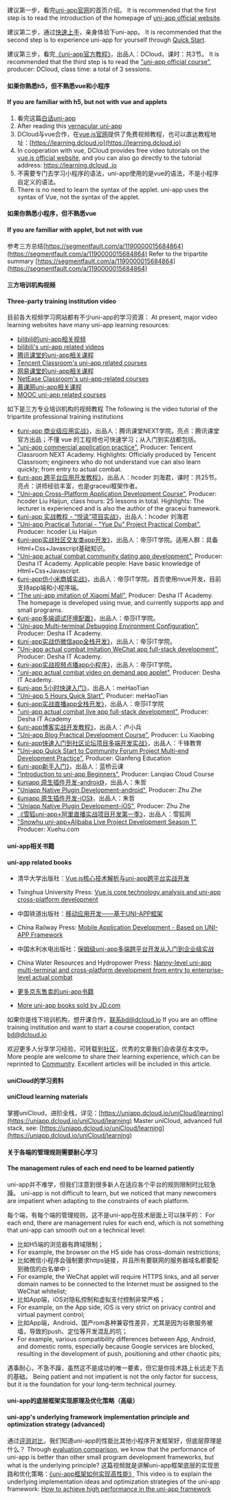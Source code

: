 建议第一步，看完[uni-app官网](https://uniapp.dcloud.io)的首页介绍。
It is recommended that the first step is to read the introduction of the homepage of [uni-app official website](https://uniapp.dcloud.io).

建议第二步，通过[快速上手](https://uniapp.dcloud.io/quickstart-hx)，亲身体验下uni-app。
It is recommended that the second step is to experience uni-app for yourself through [Quick Start](https://uniapp.dcloud.io/quickstart-hx).

建议第三步，看完[《uni-app官方教程》](https://ke.qq.com/course/3169971)，出品人：DCloud，课时：共3节。
It is recommended that the third step is to read the ["uni-app official course"](https://ke.qq.com/course/3169971), producer: DCloud, class time: a total of 3 sessions.

#### 如果你熟悉h5，但不熟悉vue和小程序 
#### If you are familiar with h5, but not with vue and applets
1. 看完这篇[白话uni-app](http://ask.dcloud.net.cn/article/35657)
1. After reading this [vernacular uni-app](http://ask.dcloud.net.cn/article/35657)
2. DCloud与vue合作，在[vue.js官网](https://cn.vuejs.org/v2/guide/)提供了免费视频教程，也可以直达教程地址：[https://learning.dcloud.io](https://learning.dcloud.io)
2. In cooperation with vue, DCloud provides free video tutorials on the [vue.js official website](https://cn.vuejs.org/v2/guide/), and you can also go directly to the tutorial address: [https://learning.dcloud .io](https://learning.dcloud.io)
3. 不需要专门去学习小程序的语法，uni-app使用的是vue的语法，不是小程序自定义的语法。
3. There is no need to learn the syntax of the applet. uni-app uses the syntax of Vue, not the syntax of the applet.

#### 如果你熟悉小程序，但不熟悉vue
#### If you are familiar with applet, but not with vue
参考三方总结[https://segmentfault.com/a/1190000015684864](https://segmentfault.com/a/1190000015684864)
Refer to the tripartite summary [https://segmentfault.com/a/1190000015684864](https://segmentfault.com/a/1190000015684864)

#### 三方培训机构视频
#### Three-party training institution video

目前各大视频学习网站都有不少uni-app的学习资源：
At present, major video learning websites have many uni-app learning resources:
- [bilibili的uni-app相关视频](https://search.bilibili.com/all?keyword=uni-app&from_source=nav_search_new)
- [bilibili's uni-app related videos](https://search.bilibili.com/all?keyword=uni-app&from_source=nav_search_new)
- [腾讯课堂的uni-app相关课程](https://ke.qq.com/course/list/uni-app?tuin=269fe6b)
- [Tencent Classroom's uni-app related courses](https://ke.qq.com/course/list/uni-app?tuin=269fe6b)
- [网易课堂的uni-app相关课程](https://study.163.com/courses-search?keyword=uni-app)
- [NetEase Classroom's uni-app-related courses](https://study.163.com/courses-search?keyword=uni-app)
- [慕课网uni-app相关课程](https://www.imooc.com/search/?words=uni-app)
- [MOOC uni-app related courses](https://www.imooc.com/search/?words=uni-app)

如下是三方专业培训机构的视频教程
The following is the video tutorial of the tripartite professional training institutions
* [《uni-app 商业级应用实战》](https://ke.qq.com/course/379043?from=800006421)，出品人：腾讯课堂NEXT学院。亮点：腾讯课堂官方出品；不懂 vue 的工程师也可快速学习；从入门到实战都包括。
* ["uni-app commercial application practice"](https://ke.qq.com/course/379043?from=800006421), Producer: Tencent Classroom NEXT Academy. Highlights: Officially produced by Tencent Classroom; engineers who do not understand vue can also learn quickly; from entry to actual combat.
* [《uni-app 跨平台应用开发教程》](http://www.hcoder.net/course/info_242.html)，出品人：hcoder 刘海君，课时：共25节。亮点：讲师经验丰富，也是graceui框架作者。
* ["Uni-app Cross-Platform Application Development Course"](http://www.hcoder.net/course/info_242.html), Producer: hcoder Liu Haijun, class hours: 25 lessons in total. Highlights: The lecturer is experienced and is also the author of the graceui framework.
* [《uni-app 实战教程 - “悦读”项目实战》](https://ke.qq.com/course/364262?tuin=4f8da6)，出品人：hcoder 刘海君
* ["Uni-app Practical Tutorial - "Yue Du" Project Practical Combat"](https://ke.qq.com/course/364262?tuin=4f8da6), Producer: hcoder Liu Haijun
* [《uni-app实战社区交友类app开发》](https://study.163.com/course/introduction.htm?courseId=1209188809&_trace_c_p_k2_=4b765abfb2f946039c8ea6230737f6af)，出品人：帝莎IT学院。适用人群：具备Html+Css+Javascript基础知识。
* ["Uni-app actual combat community dating app development"](https://study.163.com/course/introduction.htm?courseId=1209188809&_trace_c_p_k2_=4b765abfb2f946039c8ea6230737f6af), Producer: Desha IT Academy. Applicable people: Have basic knowledge of Html+Css+Javascript.
* [《uni-app仿小米商城实战》](https://study.163.com/course/courseMain.htm?courseId=1209401825&share=2&shareId=480000001892585)，出品人：帝莎IT学院。首页使用nvue开发，目前支持app端和小程序端。
* ["The uni-app imitation of Xiaomi Mall"](https://study.163.com/course/courseMain.htm?courseId=1209401825&share=2&shareId=480000001892585), Producer: Desha IT Academy. The homepage is developed using nvue, and currently supports app and small programs.
* [《uni-app多端调试环境配置》](https://study.163.com/course/courseMain.htm?courseId=1209401924&share=2&shareId=480000001892585)，出品人：帝莎IT学院。
* ["Uni-app Multi-terminal Debugging Environment Configuration"](https://study.163.com/course/courseMain.htm?courseId=1209401924&share=2&shareId=480000001892585), Producer: Desha IT Academy.
* [《uni-app实战仿微信app全栈开发》](https://study.163.com/course/courseMain.htm?courseId=1209487898&share=2&shareId=480000001892585)，出品人：帝莎IT学院。
* ["Uni-app actual combat imitation WeChat app full-stack development"](https://study.163.com/course/courseMain.htm?courseId=1209487898&share=2&shareId=480000001892585), Producer: Desha IT Academy.
* [《uni-app实战视频点播app小程序》](https://study.163.com/course/courseMain.htm?courseId=1209644880&share=2&shareId=480000001892585)，出品人：帝莎IT学院。
* ["uni-app actual combat video on demand app applet"](https://study.163.com/course/courseMain.htm?courseId=1209644880&share=2&shareId=480000001892585), Producer: Desha IT Academy.
* [《uni-app 5小时快速入门》](https://www.imooc.com/learn/1215)，出品人：meHaoTian
* ["Uni-app 5 Hours Quick Start"](https://www.imooc.com/learn/1215), Producer: meHaoTian
* [《uni-app实战直播app全栈开发》](https://study.163.com/course/courseMain.htm?courseId=1210217810&share=2&shareId=480000001892585)，出品人：帝莎IT学院
* ["uni-app actual combat live app full-stack development"](https://study.163.com/course/courseMain.htm?courseId=1210217810&share=2&shareId=480000001892585), Producer: Desha IT Academy
* [《uni-app博客实战开发教程》](https://ke.qq.com/course/3455428?tuin=258d8def)，出品人：卢小兵
* ["Uni-app Blog Practical Development Course"](https://ke.qq.com/course/3455428?tuin=258d8def), Producer: Lu Xiaobing
* [《uni-app快速入门到社区论坛项目多端开发实战》](https://www.bilibili.com/video/BV1oy4y1j75s?p=1)，出品人：千锋教育
* ["Uni-app Quick Start to Community Forum Project Multi-end Development Practice"](https://www.bilibili.com/video/BV1oy4y1j75s?p=1), Producer: Qianfeng Education
* [《uni-app新手入门》](https://www.lanqiao.cn/courses/7763)，出品人：蓝桥云课
* ["Introduction to uni-app Beginners"](https://www.lanqiao.cn/courses/7763), Producer: Lanqiao Cloud Course
* [《uniapp 原生插件开发-android》](https://www.bilibili.com/video/BV13V411H7W2?spm_id_from=333.999.0.0&vd_source=b123f8c166833c59567e6923b9aa2013)，出品人：朱哲
* ["Uniapp Native Plugin Development-android"](https://www.bilibili.com/video/BV13V411H7W2?spm_id_from=333.999.0.0&vd_source=b123f8c166833c59567e6923b9aa2013), Producer: Zhu Zhe
* [《uniapp 原生插件开发-iOS》](https://www.bilibili.com/video/BV1Db4y1D7Yr?spm_id_from=333.999.0.0)，出品人：朱哲
* ["Uniapp Native Plugin Development-iOS"](https://www.bilibili.com/video/BV1Db4y1D7Yr?spm_id_from=333.999.0.0), Producer: Zhu Zhe
* [《雪狐uni-app+阿里直播实战项目开发第一季》](https://www.studyfox.cn/487.html)，出品人：雪狐网
* ["Snowhu uni-app+Alibaba Live Project Development Season 1"](https://www.studyfox.cn/487.html), Producer: Xuehu.com




<!-- * [《跟枫桥一起开发App》](https://www.lusita.cn)，出品人：唐枫桥，来源：源码商城（注：源码商城App、小程序本身就是基于```uni-app```开发的） -->
<!-- * ["Developing Apps with Fengqiao"](https://www.lusita.cn), Producer: Tang Fengqiao, Source: Source Code Mall (Note: Source Code Mall App and Mini Program are based on ````uni-app````) -->
<!-- * [《广州番禺职业技术学院 uni-app课程》](http://doc.zengqs.com/1143144)，出品人：曾教授 -->
<!-- * ["Guangzhou Panyu Vocational and Technical College uni-app course"](http://doc.zengqs.com/1143144), Producer: Professor Zeng -->


#### uni-app相关书籍
#### uni-app related books
- 清华大学出版社：[Vue.js核心技术解析与uni-app跨平台实战开发](https://item.jd.com/13568136.html)
- Tsinghua University Press: [Vue.js core technology analysis and uni-app cross-platform development](https://item.jd.com/13568136.html)
- 中国铁道出版社：[移动应用开发——基于UNI-APP框架](https://item.jd.com/10051626112071.html)
- China Railway Press: [Mobile Application Development - Based on UNI-APP Framework](https://item.jd.com/10051626112071.html)
- 中国水利水电出版社：[保姆级uni-app多端跨平台开发从入门到企业级实战](https://item.jd.com/13214957.html)
- China Water Resources and Hydropower Press: [Nanny-level uni-app multi-terminal and cross-platform development from entry to enterprise-level actual combat](https://item.jd.com/13214957.html)

- [更多京东售卖的uni-app书籍](https://search.jd.com/Search?keyword=uni-app&enc=utf-8&wq=uni-app&pvid=b49f37d39eb4427a8a860663fc6c4cee)
- [More uni-app books sold by JD.com](https://search.jd.com/Search?keyword=uni-app&enc=utf-8&wq=uni-app&pvid=b49f37d39eb4427a8a860663fc6c4cee)

如果你是线下培训机构，想开课合作，联系bd@dcloud.io
If you are an offline training institution and want to start a course cooperation, contact bd@dcloud.io

欢迎更多人分享学习经验，可转载到[社区](http://ask.dcloud.net.cn/explore/)，优秀的文章我们会收录在本文中。
More people are welcome to share their learning experience, which can be reprinted to [Community](http://ask.dcloud.net.cn/explore/). Excellent articles will be included in this article.

#### uniCloud的学习资料
#### uniCloud learning materials
掌握uniCloud，进阶全栈，详见：[https://uniapp.dcloud.io/uniCloud/learning](https://uniapp.dcloud.io/uniCloud/learning)
Master uniCloud, advanced full stack, see: [https://uniapp.dcloud.io/uniCloud/learning](https://uniapp.dcloud.io/uniCloud/learning)

#### 关于各端的管理规则需要耐心学习
#### The management rules of each end need to be learned patiently

uni-app并不难学，但我们注意到很多新人在适应各个平台的规则限制时比较急躁。
uni-app is not difficult to learn, but we noticed that many newcomers are impatient when adapting to the constraints of each platform.

每个端，有每个端的管理规则，这不是uni-app在技术层面上可以抹平的：
For each end, there are management rules for each end, which is not something that uni-app can smooth out on a technical level:

- 比如H5端的浏览器有跨域限制；
- For example, the browser on the H5 side has cross-domain restrictions;
- 比如微信小程序会强制要求https链接，并且所有要联网的服务器域名都要配到微信的白名单中；
- For example, the WeChat applet will require HTTPS links, and all server domain names to be connected to the Internet must be assigned to the WeChat whitelist;
- 比如App端，iOS对隐私控制和虚拟支付控制非常严格；
- For example, on the App side, iOS is very strict on privacy control and virtual payment control;
- 比如App端，Android、国产rom各种兼容性差异，尤其是因为谷歌服务被墙，导致的push、定位等开发混乱的坑；
- For example, various compatibility differences between App, Android, and domestic roms, especially because Google services are blocked, resulting in the development of push, positioning and other chaotic pits;

遇事耐心，不急不躁，虽然这不是成功的唯一要素，但它是你技术路上长远走下去的基础。
Being patient and not impatient is not the only factor for success, but it is the foundation for your long-term technical journey.

#### uni-app的底层框架实现原理及优化策略（高级）
#### uni-app's underlying framework implementation principle and optimization strategy (advanced)
通过[评测对比](https://juejin.im/post/5e8e8d5a6fb9a03c6d3d9f42)，我们知道uni-app的性能比其他小程序开发框架好，但底层原理是什么？
Through [evaluation comparison](https://juejin.im/post/5e8e8d5a6fb9a03c6d3d9f42), we know that the performance of uni-app is better than other small program development frameworks, but what is the underlying principle?
这篇视频就是讲解uni-app框架底层的实现思路和优化策略：[《uni-app框架如何实现高性能》](https://v.qq.com/x/page/r0886mn8v6l.html)
This video is to explain the underlying implementation ideas and optimization strategies of the uni-app framework: [How to achieve high performance in the uni-app framework](https://v.qq.com/x/page/r0886mn8v6l.html)
